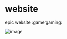 # website

epic website :gamergaming: 

![image](https://github.com/Matxilla/Matxilla.github.io/assets/115736383/98225512-5f7e-4763-92a9-d19030525fda)